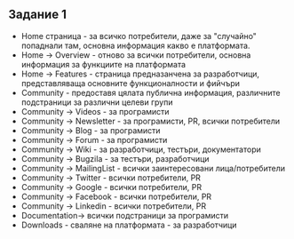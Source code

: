 ## Задание 1
-	Home страница - за всичко потребители, даже за "случайно" попаднали там, основна информация какво е платформата.
-	Home -> Overview - отново за всички потребители, основна информация за функциите на платформата
-	Home -> Features - страница предназанчена за разработчици, представляваща основните функционалности и фийчъри
-	Community - предоставя цялата публична информация, различните подстраници за различни целеви групи
-	Community -> Videos - за програмисти
-	Community -> Newsletter - за програмисти, PR, всички потребители
-	Community -> Blog - за програмисти
-	Community -> Forum - за програмисти
-	Community -> Wiki - за разработчици, тестъри, документатори
-	Community -> Bugzila - за тестъри, разработчици
-	Community -> MailingList - всички заинтересовани лица/потребители
-	Community -> Twitter - всички потребители, PR
-	Community -> Google - всички потребители, PR
-	Community -> Facebook - всички потребители, PR
-	Community -> Linkedin - всички потребители, PR
-	Documentation-> всички подстраници за програмисти
-	Downloads - сваляне на платформата - за разработчици